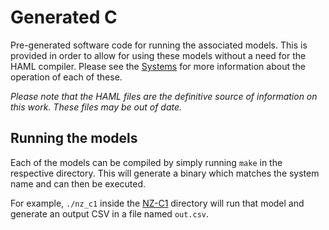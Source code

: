 # Generated C

Pre-generated software code for running the associated models.
This is provided in order to allow for using these models without a need for the HAML compiler.
Please see the [Systems](../systems) for more information about the operation of each of these.

*Please note that the HAML files are the definitive source of information on this work.*
*These files may be out of date.*

## Running the models

Each of the models can be compiled by simply running `make` in the respective directory.
This will generate a binary which matches the system name and can then be executed.

For example, `./nz_c1` inside the [NZ-C1](nz-c1) directory will run that model and generate an output CSV in a file named `out.csv`.